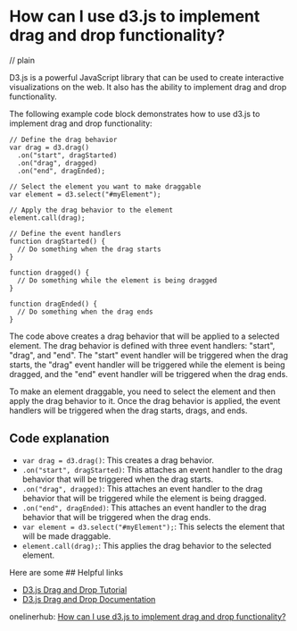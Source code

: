 # How can I use d3.js to implement drag and drop functionality?
// plain

D3.js is a powerful JavaScript library that can be used to create interactive visualizations on the web. It also has the ability to implement drag and drop functionality.

The following example code block demonstrates how to use d3.js to implement drag and drop functionality:

```
// Define the drag behavior
var drag = d3.drag()
  .on("start", dragStarted)
  .on("drag", dragged)
  .on("end", dragEnded);

// Select the element you want to make draggable
var element = d3.select("#myElement");

// Apply the drag behavior to the element
element.call(drag);

// Define the event handlers
function dragStarted() {
  // Do something when the drag starts
}

function dragged() {
  // Do something while the element is being dragged
}

function dragEnded() {
  // Do something when the drag ends
}
```

The code above creates a drag behavior that will be applied to a selected element. The drag behavior is defined with three event handlers: "start", "drag", and "end". The "start" event handler will be triggered when the drag starts, the "drag" event handler will be triggered while the element is being dragged, and the "end" event handler will be triggered when the drag ends.

To make an element draggable, you need to select the element and then apply the drag behavior to it. Once the drag behavior is applied, the event handlers will be triggered when the drag starts, drags, and ends.

## Code explanation


- `var drag = d3.drag()`: This creates a drag behavior.
- `.on("start", dragStarted)`: This attaches an event handler to the drag behavior that will be triggered when the drag starts.
- `.on("drag", dragged)`: This attaches an event handler to the drag behavior that will be triggered while the element is being dragged.
- `.on("end", dragEnded)`: This attaches an event handler to the drag behavior that will be triggered when the drag ends.
- `var element = d3.select("#myElement");`: This selects the element that will be made draggable.
- `element.call(drag);`: This applies the drag behavior to the selected element.

Here are some ## Helpful links

- [D3.js Drag and Drop Tutorial](https://www.d3-graph-gallery.com/graph/interactivity_drag.html)
- [D3.js Drag and Drop Documentation](https://github.com/d3/d3-drag#drag)

onelinerhub: [How can I use d3.js to implement drag and drop functionality?](https://onelinerhub.com/javascript-d3/how-can-i-use-d--js-to-implement-drag-and-drop-functionality)